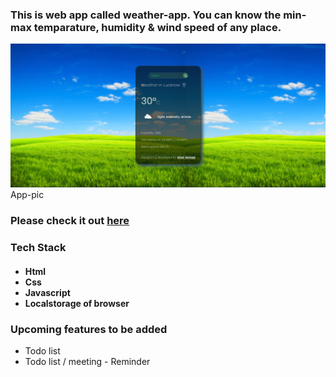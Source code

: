 ### This is web app called weather-app. You can know the min-max temparature, humidity & wind speed of any place.
<img src="./img/weather.PNG" alt="home-page pic" />
<label>App-pic</label>
<h3>Please check it out <a href="https://afzal95.github.io/weather/" target="_blank">here</a></h3>

### Tech Stack
<h4>
<ul>
<li>Html</li>
<li>Css</li>
<li>Javascript</li>
<li>Localstorage of browser</li>
</ul>
</h4>

### Upcoming features to be added
<ul>
<li>Todo list</li>
<li>Todo list / meeting - Reminder</li>
</ul>
